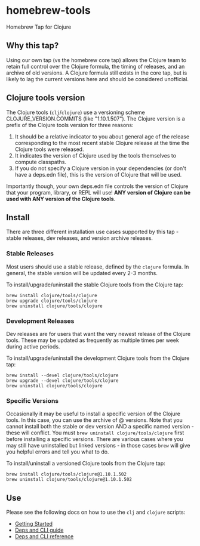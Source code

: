 homebrew-tools
================

Homebrew Tap for Clojure

## Why this tap?

Using our own tap (vs the homebrew core tap) allows the Clojure team to retain full control over the Clojure formula, the timing of releases, and an archive of old versions. A Clojure formula still exists in the core tap, but is likely to lag the current versions here and should be considered unofficial.

## Clojure tools version

The Clojure tools (`clj`/`clojure`) use a versioning scheme CLOJURE_VERSION.COMMITS (like "1.10.1.507"). The Clojure version is a prefix of the Clojure tools version for three reasons:

1. It should be a relative indicator to you about general age of the release corresponding to the most recent stable Clojure release at the time the Clojure tools were released. 
2. It indicates the version of Clojure used by the tools themselves to compute classpaths.
3. If you do not specify a Clojure version in your dependencies (or don't have a deps.edn file), this is the version of Clojure that will be used.

Importantly though, your own deps.edn file controls the version of Clojure that your program, library, or REPL will use! **ANY version of Clojure can be used with ANY version of the Clojure tools**.

## Install

There are three different installation use cases supported by this tap - stable releases, dev releases, and version archive releases.

### Stable Releases

Most users should use a stable release, defined by the `clojure` formula. In general, the stable version will be updated every 2-3 months.

To install/upgrade/uninstall the stable Clojure tools from the Clojure tap:

```
brew install clojure/tools/clojure
brew upgrade clojure/tools/clojure
brew uninstall clojure/tools/clojure
```

### Development Releases

Dev releases are for users that want the very newest release of the Clojure tools. These may be updated as frequently as multiple times per week during active periods.

To install/upgrade/uninstall the development Clojure tools from the Clojure tap:

```
brew install --devel clojure/tools/clojure
brew upgrade --devel clojure/tools/clojure
brew uninstall clojure/tools/clojure
```

### Specific Versions

Occasionally it may be useful to install a specific version of the Clojure tools. In this case, you can use the archive of @ versions. Note that you cannot install both the stable or dev version AND a specific named version - these will conflict. You must `brew uninstall clojure/tools/clojure` first before installing a specific versions. There are various cases where you may still have uninstalled but linked versions - in those cases `brew` will give you helpful errors and tell you what to do.

To install/uninstall a versioned Clojure tools from the Clojure tap:

```
brew install clojure/tools/clojure@1.10.1.502
brew uninstall clojure/tools/clojure@1.10.1.502
```

## Use

Please see the following docs on how to use the `clj` and `clojure` scripts:

* [Getting Started](https://clojure.org/guides/getting_started)
* [Deps and CLI guide](https://clojure.org/guides/deps_and_cli)
* [Deps and CLI reference](https://clojure.org/reference/deps_and_cli)

